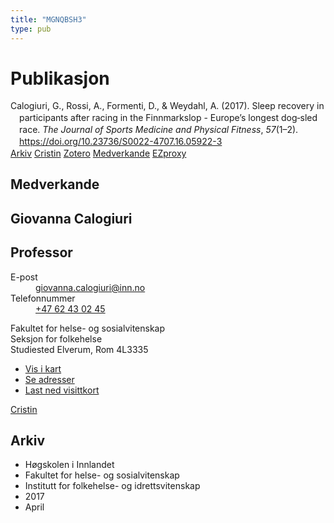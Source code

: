 ```yaml
---
title: "MGNQBSH3"
type: pub
---
```

<h1>Publikasjon</h1>
<article id="csl-bib-container-MGNQBSH3" class="csl-bib-container">
  <div class="csl-bib-body" style="line-height: 1.35; padding-left: 1em; text-indent:-1em;">
  <div class="csl-entry">Calogiuri, G., Rossi, A., Formenti, D., &amp; Weydahl, A. (2017). Sleep recovery in participants after racing in the Finnmarkslop - Europe&#x2019;s longest dog&#x2011;sled race. <i>The Journal of Sports Medicine and Physical Fitness</i>, <i>57</i>(1&#x2013;2). <a href="https://doi.org/10.23736/S0022-4707.16.05922-3">https://doi.org/10.23736/S0022-4707.16.05922-3</a></div>
</div>
  <div class="csl-bib-buttons">
    <a href="#taxonomy-article-MGNQBSH3" class="csl-bib-button">Arkiv</a>
    <a href alt="Cristin URL" class="csl-bib-button">Cristin</a>
    <a href alt="Zotero URL" class="csl-bib-button">Zotero</a>
    <a href="#contributors-article-MGNQBSH3" class="csl-bib-button">Medverkande</a>
    <a href="http://ezproxy.inn.no/login?url=https://doi.org/10.23736/S0022-4707.16.05922-3" class="csl-bib-button">EZproxy</a>
  </div>
  <div id="csl-bib-meta-container-MGNQBSH3"></div>
</article>
<div id="csl-bib-meta-MGNQBSH3" class="csl-bib-meta">
  <article id="contributors-article-MGNQBSH3" class="contributors-article">
    <h1>Medverkande</h1>
    <div class="personas">
<div class="vrtx-hinn-person-card">
<div class="photo">
<i class="lar la-user-circle missing-person"></i>
</div>
<div class="info">
<hgroup><h1>Giovanna Calogiuri</h1>
<h2>Professor</h2>
</hgroup><dl>
<dt>E-post</dt>
<dd>
<a href="mailto:giovanna.calogiuri@inn.no">giovanna.calogiuri@inn.no</a>
</dd>
<dt>Telefonnummer</dt>
<dd><a href="tel:+4762430245">
+47 62 43 02 45
</a></dd>
</dl>
<p>
Fakultet for helse- og sosialvitenskap<br>
Seksjon for folkehelse<br>
Studiested Elverum,
Rom 4L3335
</p>
<ul class="vrtx-hinn-links">
<li><a href="https://www.google.com/maps?q=60.88177,11.53669">Vis i kart</a></li>
<li><a href="https://www.inn.no/finn-en-ansatt/giovanna-calogiuri.html#vrtx-hinn-addresses">Se adresser</a></li>
<li><a href="https://www.inn.no/finn-en-ansatt/giovanna-calogiuri.html?vrtx=vcf">Last ned visittkort</a></li>
</ul>
</div>
</div>
<a href="https://app.cristin.no/persons/show.jsf?id=358086" alt="Cristin URL" class="personas-cristin">Cristin</a>
</div>
  </article>
  <article id="taxonomy-article-MGNQBSH3" class="taxonomy-article">
    <h1>Arkiv</h1>
    <ul>
      <li>Høgskolen i Innlandet</li>
      <li>Fakultet for helse- og sosialvitenskap</li>
      <li>Institutt for folkehelse- og idrettsvitenskap</li>
      <li>2017</li>
      <li>April</li>
    </ul>
  </article>
</div>
